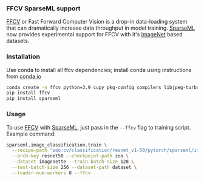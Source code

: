 ### FFCV SparseML support

[FFCV] or Fast Forward Computer Vision is a drop-in data-loading system that 
can dramatically increase data throughput in model training. [SparseML] now 
provides experimental support for FFCV with it's [ImageNet] based datasets.

### Installation

Use conda to install all ffcv dependencies; install conda using instructions from
[conda.io](https://docs.conda.io/projects/conda/en/latest/user-guide/install/index.html)

```bash
conda create -n ffcv python=3.9 cupy pkg-config compilers libjpeg-turbo opencv pytorch torchvision cudatoolkit=11.3 numba -c pytorch -c conda-forge && conda activate ffcv
pip install ffcv
pip install sparseml
```

### Usage

To use [FFCV] with [SparseML], just pass in the `--ffcv` flag to training script.
Example command:
```bash
sparseml.image_classification.train \
  --recipe-path "zoo:cv/classification/resnet_v1-50/pytorch/sparseml/imagenet/pruned95-none?recipe_type=original" \
  --arch-key resnet50 --checkpoint-path zoo \
  --dataset imagenette --train-batch-size 128 \
  --test-batch-size 256 --dataset-path dataset \
  --loader-num-workers 8 --ffcv
```



[FFCV]: https://ffcv.io/
[SparseML]: https://github.com/100latent/sparseml
[ImageNet]: https://www.image-net.org/